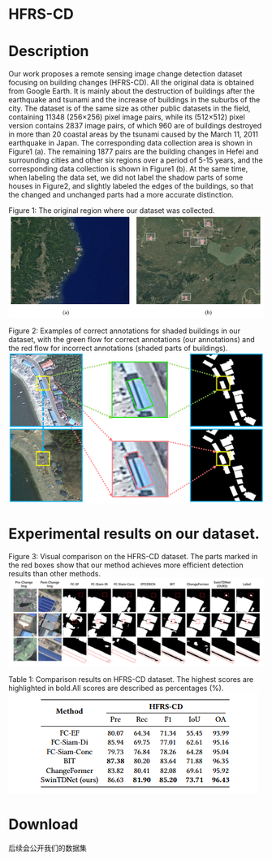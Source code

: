 # HFRS-CD
# Description
  Our work proposes a remote sensing image change detection dataset focusing on building changes (HFRS-CD). All the original data is obtained from Google Earth. It is mainly about the destruction of buildings after the earthquake and tsunami and the increase of buildings in the suburbs of the city.
  The dataset is of the same size as other public datasets in the field, containing 11348 (256×256) pixel image pairs, while its (512×512) pixel version contains 2837 image pairs, of which 960 are of buildings destroyed in more than 20 coastal areas by the tsunami caused by the March 11, 2011 earthquake in Japan. The corresponding data collection area is shown in Figure1 (a). The remaining 1877 pairs are the building changes in Hefei and surrounding cities and other six regions over a period of 5-15 years, and the corresponding data collection is shown in Figure1 (b). At the same time, when labeling the data set, we did not label the shadow parts of some houses in Figure2, and slightly labeled the edges of the buildings, so that the changed and unchanged parts had a more accurate distinction.

Figure 1: The original region where our dataset was collected.
![image](images/Data_collection_area.png)

Figure 2: Examples of correct annotations for shaded buildings in our dataset, with the green flow for correct annotations (our annotations) and the red flow for incorrect annotations (shaded parts of buildings).
![image](images/change_1.png)


# Experimental results on our dataset.
Figure 3: Visual comparison on the HFRS-CD dataset. The parts marked in the red boxes show that our method achieves more efficient detection results than other methods.
![image](images/HFRS.png)

Table 1: Comparison results on HFRS-CD dataset. The highest scores are highlighted in bold.All scores are described as percentages (%).
![image](images/image.png)

# Download

  后续会公开我们的数据集
<!-- We will make our dataset public later.  -->


